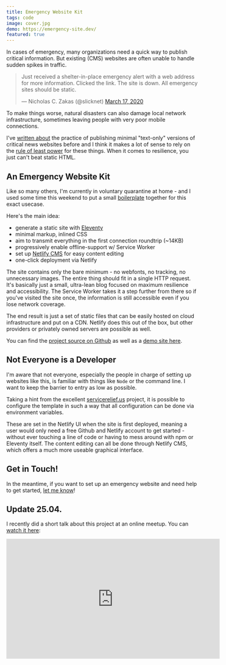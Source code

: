 ```yaml
---
title: Emergency Website Kit
tags: code
image: cover.jpg
demo: https://emergency-site.dev/
featured: true
---
```


<p class="lead">In cases of emergency, many organizations need a quick way to publish critical information. But existing (CMS) websites are often unable to handle sudden spikes in traffic.</p>

<blockquote class="twitter-tweet"><p lang="en" dir="ltr">Just received a shelter-in-place emergency alert with a web address for more information. Clicked the link. The site is down. All emergency sites should be static.</p>&mdash; Nicholas C. Zakas (@slicknet) <a href="https://twitter.com/slicknet/status/1239972949819404291?ref_src=twsrc%5Etfw">March 17, 2020</a></blockquote>

To make things worse, natural disasters can also damage local network infrastructure, sometimes leaving people with very poor mobile connections.

I've [written about](/blog/hurricane-web/) the practice of publishing minimal "text-only" versions of critical news websites before and I think it makes a lot of sense to rely on the [rule of least power](https://en.wikipedia.org/wiki/Rule_of_least_power) for these things. When it comes to resilience, you just can't beat static HTML.

## An Emergency Website Kit

Like so many others, I'm currently in voluntary quarantine at home - and I used some time this weekend to put a small [boilerplate](https://github.com/maxboeck/emergency-site) together for this exact usecase.

Here's the main idea:  

* generate a static site with [Eleventy](https://11ty.dev)
* minimal markup, inlined CSS
* aim to transmit everything in the first connection roundtrip (~14KB)
* progressively enable offline-support w/ Service Worker
* set up [Netlify CMS](https://www.netlifycms.org/) for easy content editing
* one-click deployment via Netlify

The site contains only the bare minimum - no webfonts, no tracking, no unnecessary images. The entire thing should fit in a single HTTP request. It's basically just a small, ultra-lean blog focused on maximum resilience and accessibility. The Service Worker takes it a step further from there so if you've visited the site once, the information is still accessible even if you lose network coverage.

The end result is just a set of static files that can be easily hosted on cloud infrastructure and put on a CDN. Netlify does this out of the box, but other providers or privately owned servers are possible as well.

You can find the [project source on Github](https://github.com/maxboeck/emergency-site) as well as a [demo site here](https://emergency-site.dev/).

## Not Everyone is a Developer

I'm aware that not everyone, especially the people in charge of setting up websites like this, is familiar with things like `Node` or the command line. I want to keep the barrier to entry as low as possible.

Taking a hint from the excellent [servicerelief.us](https://www.servicerelief.us/start) project, it is possible to configure the template in such a way that all configuration can be done via environment variables.

These are set in the Netlify UI when the site is first deployed, meaning a user would only need a free Github and Netlify account to get started - without ever touching a line of code or having to mess around with npm or Eleventy itself. The content editing can all be done through Netlify CMS, which offers a much more useable graphical interface.

## Get in Touch!

In the meantime, if you want to set up an emergency website and need help to get started, [let me know](mailto:hello@mxb.dev)!

## Update 25.04.

I recently did a short talk about this project at an online meetup. You can [watch it here](https://www.youtube.com/watch?v=0WCNOHCuqYU):

<iframe width="560" height="315" src="https://www.youtube-nocookie.com/embed/0WCNOHCuqYU?start=5" frameborder="0" allow="accelerometer; autoplay; encrypted-media; gyroscope; picture-in-picture" allowfullscreen></iframe>



